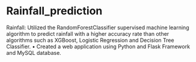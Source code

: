 # Rainfall_prediction
Rainfall:  Utilized the RandomForestClassifier supervised machine learning algorithm to predict rainfall with a higher accuracy rate than other algorithms such as XGBoost, Logistic Regression and Decision Tree Classifier. • Created a web application using Python and Flask Framework and MySQL database.

